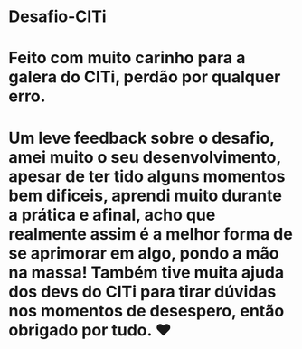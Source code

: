 # Desafio-CITi

# Feito com muito carinho para a galera do CITi, perdão por qualquer erro.
# Um leve feedback sobre o desafio, amei muito o seu desenvolvimento, apesar de ter tido alguns momentos bem dificeis, aprendi muito durante a prática e afinal, acho que realmente assim é a melhor forma de se aprimorar em algo, pondo a mão na massa! Também tive muita ajuda dos devs do CITi para tirar dúvidas nos momentos de desespero, então obrigado por tudo. ♥
